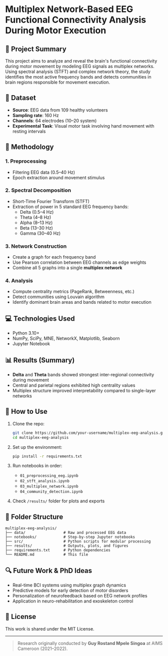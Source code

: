 # Multiplex Network-Based EEG Functional Connectivity Analysis During Motor Execution

## 🧠 Project Summary
This project aims to analyze and reveal the brain's functional connectivity during motor movement by modeling EEG signals as multiplex networks. Using spectral analysis (STFT) and complex network theory, the study identifies the most active frequency bands and detects communities in brain regions responsible for movement execution.

## 📁 Dataset
- **Source**: EEG data from 109 healthy volunteers
- **Sampling rate**: 160 Hz
- **Channels**: 64 electrodes (10–20 system)
- **Experimental Task**: Visual motor task involving hand movement with resting intervals

## 🧪 Methodology
### 1. **Preprocessing**
- Filtering EEG data (0.5–40 Hz)
- Epoch extraction around movement stimulus

### 2. **Spectral Decomposition**
- Short-Time Fourier Transform (STFT)
- Extraction of power in 5 standard EEG frequency bands:
  - Delta (0.5–4 Hz)
  - Theta (4–8 Hz)
  - Alpha (8–13 Hz)
  - Beta (13–30 Hz)
  - Gamma (30–40 Hz)

### 3. **Network Construction**
- Create a graph for each frequency band
- Use Pearson correlation between EEG channels as edge weights
- Combine all 5 graphs into a single **multiplex network**

### 4. **Analysis**
- Compute centrality metrics (PageRank, Betweenness, etc.)
- Detect communities using Louvain algorithm
- Identify dominant brain areas and bands related to motor execution

## 💻 Technologies Used
- Python 3.10+
- NumPy, SciPy, MNE, NetworkX, Matplotlib, Seaborn
- Jupyter Notebook

## 📊 Results (Summary)
- **Delta** and **Theta** bands showed strongest inter-regional connectivity during movement
- Central and parietal regions exhibited high centrality values
- Multiplex structure improved interpretability compared to single-layer networks

## 🚀 How to Use
1. Clone the repo:
   ```bash
   git clone https://github.com/your-username/multiplex-eeg-analysis.git
   cd multiplex-eeg-analysis
   ```

2. Set up the environment:
   ```bash
   pip install -r requirements.txt
   ```

3. Run notebooks in order:
   - `01_preprocessing_eeg.ipynb`
   - `02_stft_analysis.ipynb`
   - `03_multiplex_network.ipynb`
   - `04_community_detection.ipynb`

4. Check `/results/` folder for plots and exports

## 📌 Folder Structure
```
multiplex-eeg-analysis/
├── data/                 # Raw and processed EEG data
├── notebooks/            # Step-by-step Jupyter notebooks
├── src/                  # Python scripts for modular processing
├── results/              # Outputs, plots, and figures
├── requirements.txt      # Python dependencies
└── README.md             # This file
```

## 🔍 Future Work & PhD Ideas
- Real-time BCI systems using multiplex graph dynamics
- Predictive models for early detection of motor disorders
- Personalization of neurofeedback based on EEG network profiles
- Application in neuro-rehabilitation and exoskeleton control

## 📄 License
This work is shared under the MIT License.

---
> Research originally conducted by **Guy Rostand Mpele Singoa** at AIMS Cameroon (2021–2022).
